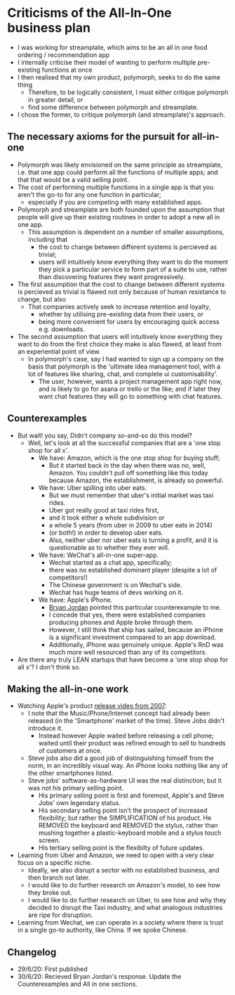 # Criticisms of the All-In-One business plan
- I was working for streamplate, which aims to be an all in one food ordering / recommendation app
- I internally criticise their model of wanting to perform multiple pre-existing functions at once
- I then realised that my own product, polymorph, seeks to do the same thing
    - Therefore, to be logically consistent, I must either critique polymorph in greater detail, or 
    - find some difference between polymorph and streamplate.
- I chose the former, to critique polymorph (and streamplate)'s approach.

## The necessary axioms for the pursuit for all-in-one
- Polymorph was likely envisioned on the same principle as streamplate, i.e. that one app could perform all the functions of multiple apps; and that that would be a valid selling point.
- The cost of performing multiple functions in a single app is that you aren't the go-to for any one function in particular;
    - especially if you are competing with many established apps. 
- Polymorph and streamplate are both founded upon the assumption that people will give up their existing routines in order to adopt a new all in one app.
    - This assumption is dependent on a number of smaller assumptions, including that
        - the cost to change between different systems is percieved as trivial;
        - users will intuitively know everything they want to do the moment they pick a particular service to form part of a suite to use, rather than discovering features they want progressively.
- The first assumption that the cost to change between different systems is percieved as trivial is flawed not only because of human resistance to change, but also
    - That companies actively seek to increase retention and loyalty, 
        - whether by utilising pre-existing data from their users, or 
        - being more convenient for users by encouraging quick access e.g. downloads.
- The second assumption that users will intuitively know everything they want to do from the first choice they make is also flawed, at least from an experiential point of view.
    - In polymorph's case, say I had wanted to sign up a company on the basis that polymorph is the 'ultimate idea management tool, with a lot of features like sharing, chat, and complete ui customisability'. 
        - The user, however, wants a project management app right now, and is likely to go for asana or trello or the like; and if later they want chat features they will go to something with chat features.

## Counterexamples
- But wait! you say, Didn't company so-and-so do this model?
    - Well, let's look at all the successful companies that are a 'one stop shop for all x'. 
        - We have: Amazon, which is the one stop shop for buying stuff;
            - But it started back in the day when there was no, well, Amazon. You couldn't pull off something like this today because Amazon, the establishment, is already so powerful.
        - We have: Uber spilling into uber eats.
            - But we must remember that uber's initial market was taxi rides. 
            - Uber got really good at taxi rides first, 
            - and it took either a whole subdivision or 
            - a whole 5 years (from uber in 2009 to uber eats in 2014)
            - (or both!) in order to develop uber eats.
            - Also, neither uber nor uber eats is turning a profit, and it is questionable as to whether they ever will.
        - We have: WeChat's all-in-one super-app.
            - Wechat started as a chat app, specifically;
            - there was no established dominant player (despite a lot of competitors!)
            - The Chinese government is on Wechat's side.
            - Wechat has huge teams of devs working on it.
        - We have: Apple's iPhone.
            - [Bryan Jordan](https://medium.com/@bryanjordan/its-what-s-next-not-what-s-the-problem-8045b15d07f0) pointed this particular counterexample to me.
            - I concede that yes, there were established companies producing phones and Apple broke through them. 
            - However, I still think that ship has sailed, because an iPhone is a significant investment compared to an app download.
            - Additionally, iPhone was genuinely unique. Apple's RnD was much more well resourced than any of its competitors.
- Are there any truly LEAN startups that have become a 'one stop shop for all x'? I don't think so.


## Making the all-in-one work
- Watching Apple's product [release video from 2007](https://www.youtube.com/watch?v=x7qPAY9JqE4&):
    - I note that the Music/Phone/Internet concept had already been released (in the 'Smartphone' market of the time). Steve Jobs didn't introduce it. 
        - Instead however Apple waited before releasing a cell phone; waited until their product was refined enough to sell to hundreds of customers at once.
    - Steve jobs also did a good job of distinguishing himself from the norm, in an incredibly visual way. An iPhone looks nothing like any of the other smartphones listed.
    - Steve jobs' software-as-hardware UI was the real distinction; but it was not his primary selling point.
        - His primary selling point is first and foremost, Apple's and Steve Jobs' own legendary status.
        - His secondary selling point isn't the prospect of increased flexibility; but rather the SIMPLIFICATION of his product. He REMOVED the keyboard and REMOVED the stylus, rather than mushing together a plastic-keyboard mobile and a stylus touch screen.
        - His tertiary selling point is the flexibilty of future updates. 
- Learning from Uber and Amazon, we need to open with a very clear focus on a specific niche.
    - Ideally, we also disrupt a sector with no established business, and then branch out later.
    - I would like to do further research on Amazon's model, to see how they broke out.
    - I would like to do further research on Uber, to see how and why they decided to disrupt the Taxi industry, and what analogous industries are ripe for disruption.
- Learning from Wechat, we can operate in a society where there is trust in a single go-to authority, like China. If we spoke Chinese.


## Changelog
- 29/6/20: First published
- 30/6/20: Recieved Bryan Jordan's response. Update the Counterexamples and All in one sections.